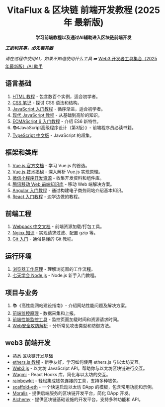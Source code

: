 <h1 align="center"> VitaFlux & 区块链 前端开发教程 (2025 年 最新版) <br></h1>
<p align="center"><strong>学习前端教程以及通过AI辅助进入区块链前端开发</strong>
</p>

_**工欲利其事，必先善其器**_

_请在过程中使用AI，如果不知道使用什么工具 ➡️_ 
[Web3 开发者工具集合（2025 年最新版）/AI 助手](https://github.com/sevenflux/awesome-devtool/blob/main/README.md#ai-%E5%8A%A9%E6%89%8B)


## 语言基础
1. [HTML 教程](https://www.runoob.com/html/html-tutorial.html) - 包含数百个实例，适合初学者。
2. [CSS 笔记](https://github.com/chadluo/CSS-Guidelines) - 探讨 CSS 语法和结构。
3. [JavaScript 入门教程](https://wangdoc.com/javascript/) - 循序渐进，适合初学者。
4. [现代 JavaScript 教程](https://zh.javascript.info/) - 从基础到高阶的知识。
5. [ECMAScript 6 入门教程](https://es6.ruanyifeng.com/) - 介绍 ES6 新特性。
6. 📚《JavaScript高级程序设计（第3版）》- 前端程序员必读书籍。
7. [TypeScript 中文版](https://zhongsp.gitbooks.io/typescript-handbook/content/) - JavaScript 的超集。

## 框架和类库
1. [Vue.js 官方文档](https://cn.vuejs.org/v2/guide/index.html) - 学习 Vue.js 的首选。
2. [Vue.js 技术揭秘](https://github.com/ustbhuangyi/vue-analysis) - 深入解析 Vue.js 实现原理。
3. [微信小程序开发资源](https://github.com/justjavac/awesome-wechat-weapp) - 收集开发资料和组件库。
4. [腾讯移动 Web 前端知识库](https://github.com/AlloyTeam/Mars) - 移动 Web 端解决方案。
5. [Angular 入门教程](https://angular.cn/start) - 通过构建电子商务网站介绍基本知识。
6. [React 入门教程](https://zh-hans.reactjs.org/tutorial/tutorial.html) - 边学边做的教程。

## 前端工程
1. [Webpack 中文文档](https://www.webpackjs.com/concepts/) - 前端资源加载/打包工具。
2. [Nginx 知识](https://juejin.cn/post/6844903793918738440) - 实现请求过滤、配置 gzip 等。
3. [Git 入门](https://backlog.com/git-tutorial/cn/) - 通俗易懂的 Git 教程。

## 运行环境
1. [浏览器工作原理](https://zhuanlan.zhihu.com/p/47407398) - 理解浏览器的工作流程。
2. [七天学会 Node.js](http://nqdeng.github.io/7-days-nodejs/) - Node.js 新手入门教程。

## 项目与业务
1. 📚《高性能网站建设指南》- 介绍网站性能问题及解决方案。
2. [前端监控原理](https://juejin.cn/post/6899430989404045320) - 数据采集和上报。
3. [前端性能监控工具](https://juejin.cn/post/6844903662020460552) - 监控页面加载时间和资源请求时间。
4. [Web安全攻防解析](https://github.com/ljianshu/Blog/issues/56) - 分析常见攻击类型和防御方法。

## web3 前端开发
- 熟悉 [区块链开发基础](./区块链基础模块.md)
- [ethers.js 教程](https://github.com/WTFAcademy/WTF-Ethers) - 新手友好，学习如何使用 ethers.js 与以太坊交互。
- [Web3.js](https://web3js.readthedocs.io/en/v1.5.2/) - 以太坊 JavaScript API，帮助你与以太坊区块链进行交互。
- [Wagmi](https://wagmi.sh/) - React Hooks 库，简化与以太坊的交互。
- [rainbowkit](https://www.rainbowkit.com/) - 轻松集成钱包连接的工具，支持多种钱包。
- [scaffold-eth](https://github.com/scaffold-eth/scaffold-eth) - 一个快速启动以太坊 DApp 的模板，包含常用功能和示例。
- [Moralis](https://moralis.io/) - 提供后端服务的区块链开发平台，简化 DApp 开发。
- [Alchemy](https://www.alchemy.com/) - 提供区块链基础设施的开发平台，支持多种功能和 API。